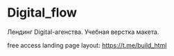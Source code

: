 # Digital_flow
Лендинг Digital-агенства. Учебная верстка макета.

free access landing page layout: https://t.me/build_html
